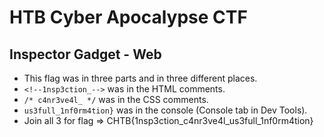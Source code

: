 # HTB Cyber Apocalypse CTF

## Inspector Gadget - Web

- This flag was in three parts and in three different places.
- `<!--1nsp3ction_-->` was in the HTML comments.
- `/* c4nr3ve4l_ */` was in the CSS comments.
- `us3full_1nf0rm4tion}` was in the console (Console tab in Dev Tools).
- Join all 3 for flag => CHTB{1nsp3ction_c4nr3ve4l_us3full_1nf0rm4tion}
